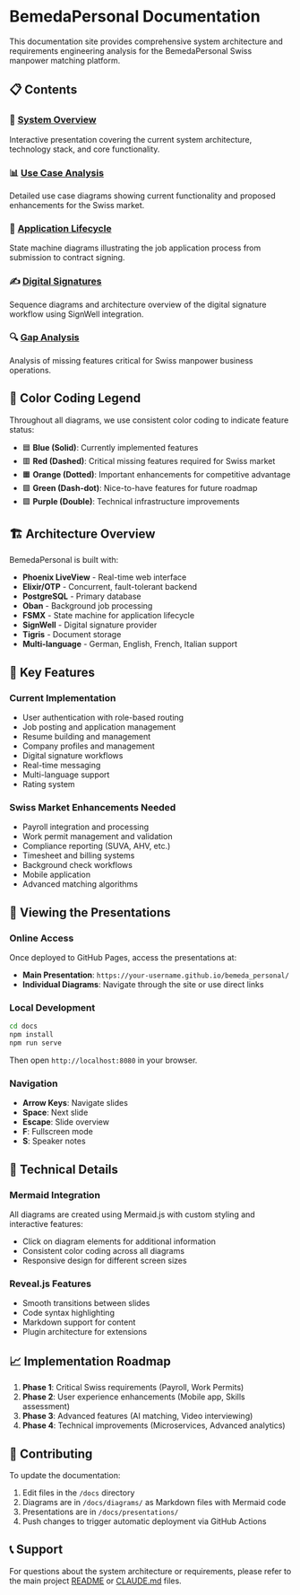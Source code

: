 # BemedaPersonal Documentation

This documentation site provides comprehensive system architecture and requirements engineering analysis for the BemedaPersonal Swiss manpower matching platform.

## 📋 Contents

### 🎯 [System Overview](index.html)

Interactive presentation covering the current system architecture, technology stack, and core functionality.

### 📊 [Use Case Analysis](diagrams/use-cases.html)

Detailed use case diagrams showing current functionality and proposed enhancements for the Swiss market.

### 🔄 [Application Lifecycle](presentations/application-lifecycle.html)

State machine diagrams illustrating the job application process from submission to contract signing.

### ✍️ [Digital Signatures](diagrams/digital-signatures.html)

Sequence diagrams and architecture overview of the digital signature workflow using SignWell integration.

### 🔍 [Gap Analysis](presentations/gap-analysis.html)

Analysis of missing features critical for Swiss manpower business operations.

## 🎨 Color Coding Legend

Throughout all diagrams, we use consistent color coding to indicate feature status:

- 🟦 **Blue (Solid)**: Currently implemented features
- 🟥 **Red (Dashed)**: Critical missing features required for Swiss market
- 🟧 **Orange (Dotted)**: Important enhancements for competitive advantage
- 🟩 **Green (Dash-dot)**: Nice-to-have features for future roadmap
- 🟪 **Purple (Double)**: Technical infrastructure improvements

## 🏗️ Architecture Overview

BemedaPersonal is built with:

- **Phoenix LiveView** - Real-time web interface
- **Elixir/OTP** - Concurrent, fault-tolerant backend
- **PostgreSQL** - Primary database
- **Oban** - Background job processing
- **FSMX** - State machine for application lifecycle
- **SignWell** - Digital signature provider
- **Tigris** - Document storage
- **Multi-language** - German, English, French, Italian support

## 🚀 Key Features

### Current Implementation

- User authentication with role-based routing
- Job posting and application management
- Resume building and management
- Company profiles and management
- Digital signature workflows
- Real-time messaging
- Multi-language support
- Rating system

### Swiss Market Enhancements Needed

- Payroll integration and processing
- Work permit management and validation
- Compliance reporting (SUVA, AHV, etc.)
- Timesheet and billing systems
- Background check workflows
- Mobile application
- Advanced matching algorithms

## 📱 Viewing the Presentations

### Online Access

Once deployed to GitHub Pages, access the presentations at:

- **Main Presentation**: `https://your-username.github.io/bemeda_personal/`
- **Individual Diagrams**: Navigate through the site or use direct links

### Local Development

```bash
cd docs
npm install
npm run serve
```

Then open `http://localhost:8080` in your browser.

### Navigation

- **Arrow Keys**: Navigate slides
- **Space**: Next slide
- **Escape**: Slide overview
- **F**: Fullscreen mode
- **S**: Speaker notes

## 🔧 Technical Details

### Mermaid Integration

All diagrams are created using Mermaid.js with custom styling and interactive features:

- Click on diagram elements for additional information
- Consistent color coding across all diagrams
- Responsive design for different screen sizes

### Reveal.js Features

- Smooth transitions between slides
- Code syntax highlighting
- Markdown support for content
- Plugin architecture for extensions

## 📈 Implementation Roadmap

1. **Phase 1**: Critical Swiss requirements (Payroll, Work Permits)
2. **Phase 2**: User experience enhancements (Mobile app, Skills assessment)
3. **Phase 3**: Advanced features (AI matching, Video interviewing)
4. **Phase 4**: Technical improvements (Microservices, Advanced analytics)

## 🤝 Contributing

To update the documentation:

1. Edit files in the `/docs` directory
2. Diagrams are in `/docs/diagrams/` as Markdown files with Mermaid code
3. Presentations are in `/docs/presentations/`
4. Push changes to trigger automatic deployment via GitHub Actions

## 📞 Support

For questions about the system architecture or requirements, please refer to the main project [README](../README.md) or [CLAUDE.md](../CLAUDE.md) files.
